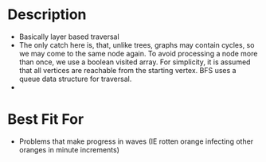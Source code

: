 # Description
- Basically layer based traversal
- The only catch here is, that, unlike trees, graphs may contain cycles, so we may come to the same node again. To avoid processing a node more than once, we use a boolean visited array. For simplicity, it is assumed that all vertices are reachable from the starting vertex. BFS uses a queue data structure for traversal.
- 



# Best Fit For
- Problems that make progress in waves (IE rotten orange infecting other oranges in minute increments)